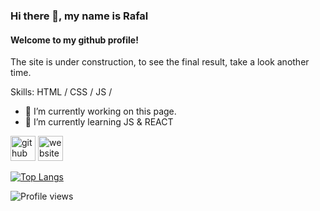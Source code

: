 ### Hi there 👋, my name is Rafal
#### Welcome to my github profile!
The site is under construction, to see the final result, take a look another time.

Skills: HTML / CSS / JS / 

- 🔭 I’m currently working on this page. 
- 🌱 I’m currently learning JS & REACT 


[<img src='https://cdn.jsdelivr.net/npm/simple-icons@3.0.1/icons/github.svg' alt='github' height='40'>](https://github.com/Spacehack123)  [<img src='https://cdn.jsdelivr.net/npm/simple-icons@3.0.1/icons/icloud.svg' alt='website' height='40'>](https://spacehack123.github.io/spaceproject/)  

[![Top Langs](https://github-readme-stats.vercel.app/api/top-langs/?username=Spacehack123)](https://github.com/anuraghazra/github-readme-stats)

![Profile views](https://gpvc.arturio.dev/Spacehack123)  
